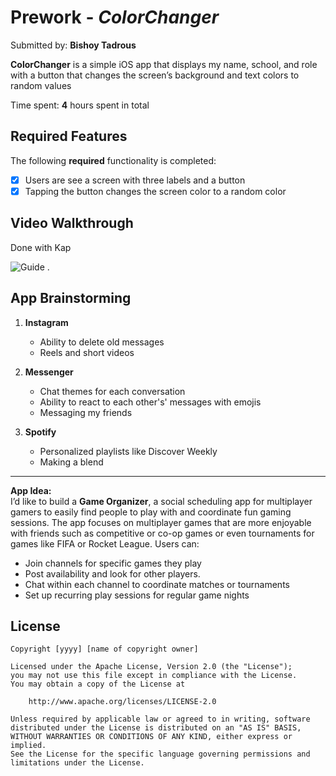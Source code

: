 # Prework - *ColorChanger*

Submitted by: **Bishoy Tadrous**

**ColorChanger** is a simple iOS app that displays my name, school, and role with a button that changes the screen’s background and text colors to random values

Time spent: **4** hours spent in total

## Required Features

The following **required** functionality is completed:

- [x] Users are see a screen with three labels and a button
- [x] Tapping the button changes the screen color to a random color
 
## Video Walkthrough

Done with Kap

![Guide](https://i.imgur.com/GPpW7yH.gif) .

## App Brainstorming 

1. **Instagram**  
   - Ability to delete old messages  
   - Reels and short videos

2. **Messenger**  
   - Chat themes for each conversation  
   - Ability to react to each other's' messages with emojis  
   - Messaging my friends

3. **Spotify**  
   - Personalized playlists like Discover Weekly  
   - Making a blend  

---

**App Idea:**  
I’d like to build a **Game Organizer**, a social scheduling app for multiplayer gamers to easily find people to play with and coordinate fun gaming sessions.
The app focuses on multiplayer games that are more enjoyable with friends such as competitive or co-op games or even tournaments for games like FIFA or Rocket League.
 Users can:  
- Join channels for specific games they play  
- Post availability and look for other players.  
- Chat within each channel to coordinate matches or tournaments  
- Set up recurring play sessions for regular game nights  


## License

    Copyright [yyyy] [name of copyright owner]

    Licensed under the Apache License, Version 2.0 (the "License");
    you may not use this file except in compliance with the License.
    You may obtain a copy of the License at

        http://www.apache.org/licenses/LICENSE-2.0

    Unless required by applicable law or agreed to in writing, software
    distributed under the License is distributed on an "AS IS" BASIS,
    WITHOUT WARRANTIES OR CONDITIONS OF ANY KIND, either express or implied.
    See the License for the specific language governing permissions and
    limitations under the License.
